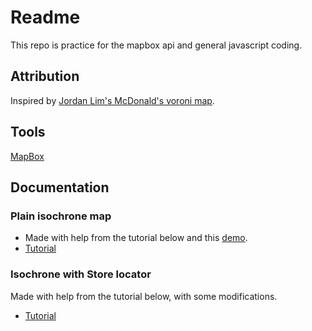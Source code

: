# Readme

This repo is practice for the mapbox api and general javascript coding.

## Attribution

Inspired by [Jordan Lim's McDonald's voroni map](https://gitlab.com/jordanlys95/sg-mcdonalds-store-voronoi/-/tree/master/).  
  
## Tools  
  
[MapBox](https://docs.mapbox.com/help/tutorials/get-started-isochrone-api/)

## Documentation

### Plain isochrone map  
* Made with help from the tutorial below and this [demo](https://blog.mapbox.com/building-with-isochrones-3dc04a061a84).  
* [Tutorial](https://docs.mapbox.com/help/tutorials/get-started-isochrone-api/) 
  
### Isochrone with Store locator  
Made with help from the tutorial below, with some modifications.
* [Tutorial](https://docs.mapbox.com/help/tutorials/building-a-store-locator/#getting-started)